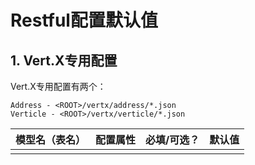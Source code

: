 # Restful配置默认值

## 1. Vert.X专用配置

Vert.X专用配置有两个：

```
Address - <ROOT>/vertx/address/*.json
Verticle - <ROOT>/vertx/verticle/*.json
```

| 模型名（表名） | 配置属性 | 必填/可选？ | 默认值 |
| :--- | :--- | :--- | :--- |
|  |  |  |  |



